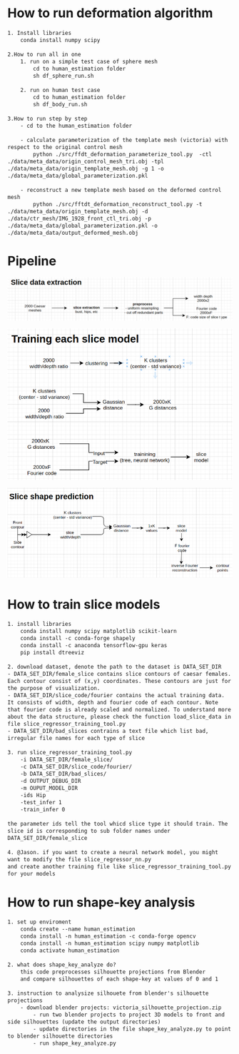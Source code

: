 #  How to run deformation algorithm
    1. Install libraries
        conda install numpy scipy

    2.How to run all in one
        1. run on a simple test case of sphere mesh
            cd to human_estimation folder
            sh df_sphere_run.sh

        2. run on human test case
            cd to human_estimation folder
            sh df_body_run.sh

    3.How to run step by step
        - cd to the human_estimation folder

        - calculate parameterization of the template mesh (victoria) with respect to the original control mesh
            python ./src/ffdt_deformation_parameterize_tool.py  -ctl ./data/meta_data/origin_control_mesh_tri.obj -tpl ./data/meta_data/origin_template_mesh.obj -g 1 -o ./data/meta_data/global_parameterization.pkl

        - reconstruct a new template mesh based on the deformed control mesh
            python ./src/fftdt_deformation_reconstruct_tool.py -t ./data/meta_data/origin_template_mesh.obj -d ./data/ctr_mesh/IMG_1928_front_ctl_tri.obj -p ./data/meta_data/global_parameterization.pkl -o ./data/meta_data/output_deformed_mesh.obj

# Pipeline
  ![Alt text](./data/diagrams/slice_extraction.png)
  
  ![Alt text](./data/diagrams/slice_model_training.png)
  
  ![Alt text](./data/diagrams/slice_prediction.png)
  
# How to train slice models
    1. install libraries
        conda install numpy scipy matplotlib scikit-learn
        conda install -c conda-forge shapely 
        conda install -c anaconda tensorflow-gpu keras
        pip install dtreeviz
        
    2. download dataset, denote the path to the dataset is DATA_SET_DIR
	- DATA_SET_DIR/female_slice contains slice contours of caesar females. Each contour consist of (x,y) coordinates. These contours are just for the purpose of visualization. 
	- DATA_SET_DIR/slice_code/fourier contains the actual training data. It consists of width, depth and fourier code of each contour. Note that fourier code is already scaled and normalized. To understand more about the data structure, please check the function load_slice_data in file slice_regressor_training_tool.py
	- DATA_SET_DIR/bad_slices contrains a text file which list bad, irregular file names for each type of slice
	
    3. run slice_regressor_training_tool.py 
        -i DATA_SET_DIR/female_slice/ 
        -c DATA_SET_DIR/slice_code/fourier/ 
        -b DATA_SET_DIR/bad_slices/ 
        -d OUTPUT_DEBUG_DIR 
        -m OUPUT_MODEL_DIR
        -ids Hip
        -test_infer 1 
        -train_infer 0

	the parameter ids tell the tool whicd slice type it should train. The slice id is corresponding to sub folder names under DATA_SET_DIR/female_slice
        
    4. @Jason. if you want to create a neural network model, you might want to modify the file slice_regressor_nn.py
    and create another training file like slice_regressor_training_tool.py for your models
    
    
# How to run shape-key analysis
    1. set up enviroment 
        conda create --name human_estimation
        conda install -n human_estimation -c conda-forge opencv 
        conda install -n human_estimation scipy numpy matplotlib
	    conda activate human_estimation

    2. what does shape_key_analyze do?
        this code preprocesses silhouette projections from Blender
        and compare silhouettes of each shape-key at values of 0 and 1
    
    3. instruction to analysize silhouete from blender's silhouette projections	
        - download blender projects: victoria_silhouette_projection.zip
            - run two blender projects to project 3D models to front and side silhouettes (update the output directories)
            - update directories in the file shape_key_analyze.py to point to blender silhouette directories
            - run shape_key_analyze.py
